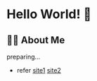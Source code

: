 # Hello World! 👋

## 👨‍💻 About Me
preparing...


- refer
[site1](https://rahuldkjain.github.io/gh-profile-readme-generator/)
[site2](https://shields.io/)
